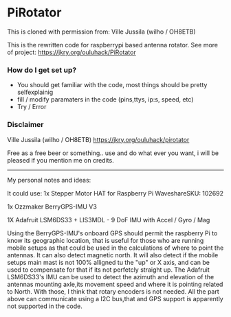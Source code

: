# PiRotator #
This is cloned with permission from:
Ville Jussila (wilho / OH8ETB)

This is the rewritten code for raspberrypi based antenna rotator.
See more of project: https://jkry.org/ouluhack/PiRotator


### How do I get set up? ###

* You should get familiar with the code, most things should be pretty selfexplainig
* fill / modify paramaters in the code (pins,ttys, ip:s, speed, etc)
* Try / Error


### Disclaimer ###

 Ville Jussila (wilho / OH8ETB)
 https://jkry.org/ouluhack/pirotator
 
 Free as a free beer or something.. 
 use and do what ever you want, i will be pleased if you mention me on credits.

----------------------------------------------------------------------------
My personal notes and ideas:

It could use:
1x Stepper Motor HAT for Raspberry Pi WaveshareSKU: 102692 

1x Ozzmaker BerryGPS-IMU V3 

1X Adafruit LSM6DS33 + LIS3MDL - 9 DoF IMU with Accel / Gyro / Mag

Using the BerryGPS-IMU's onboard GPS should permit the raspberry Pi to know its geographic location, that is useful for those who are running mobile setups as that could be used in the calculations of where to point the antennas. It can also detect magnetic north. It will also detect if the mobile setups main mast is not 100% alligned tu the "up" or X axis, and can be used to compensate for that if its not perfetcly straight up.
The Adafruit LSM6DS33's IMU can be used to detect the azimuth and elevation of the antennas mounting axle,its movement speed and where it is pointing related to North.
With those, I think that rotary encoders is not needed.
All the part above can communicate using a I2C bus,that and GPS support is apparently not supported in the code.
